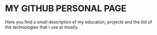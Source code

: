 # MY GITHUB PERSONAL PAGE #

Here you find a small description of my education, projects and the list of the technologies that i use at mostly.
